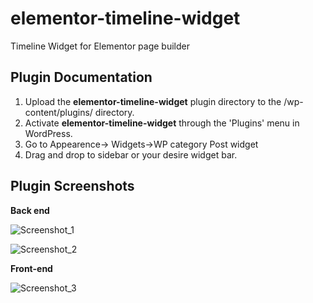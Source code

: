 # elementor-timeline-widget
Timeline Widget for Elementor page builder

## Plugin Documentation
1. Upload the **elementor-timeline-widget** plugin directory to the /wp-content/plugins/ directory.
2. Activate **elementor-timeline-widget** through the 'Plugins' menu in WordPress.
3. Go to Appearence-> Widgets->WP category Post widget
4. Drag and drop to sidebar or your desire widget bar.


## Plugin Screenshots

**Back end**

![Screenshot_1](https://user-images.githubusercontent.com/6370697/63208316-69bc1d80-c0f4-11e9-9327-53c5ad03dbf0.png)

![Screenshot_2](https://user-images.githubusercontent.com/6370697/63208317-69bc1d80-c0f4-11e9-9d5a-52d26380306f.png)


**Front-end** 

![Screenshot_3](https://ps.w.org/3r-elementor-timeline-widget/assets/screenshot-3.png?rev=1967121)
